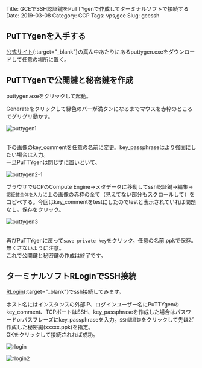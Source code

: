 Title: GCEでSSH認証鍵をPuTTYgenで作成してターミナルソフトで接続する
Date: 2019-03-08
Category: GCP
Tags: vps,gce
Slug: gcessh

## PuTTYgenを入手する

[公式サイト](https://www.chiark.greenend.org.uk/~sgtatham/putty/latest.html){:target="_blank"}の真ん中あたりにあるputtygen.exeをダウンロードして任意の場所に置く。<br>

## PuTTYgenで公開鍵と秘密鍵を作成

puttygen.exeをクリックして起動。

Generateをクリックして緑色のバーが満タンになるまでマウスを赤枠のところでグリグリ動かす。<br>

![puttygen1](../../../images/puttygen1.jpg)

<br>下の画像のkey_commentを任意の名前に変更。key_passphraseはより強固にしたい場合は入力。<br>
一旦PuTTYgenは閉じずに置いといて、<br>

![puttygen2-1](../../../images/puttygen2-1.jpg)

ブラウザでGCPのCompute Engine→メタデータに移動してssh認証鍵→編集→`認証鍵全体を入力`に上の画像の赤枠の全て（見えてない部分もスクロールして）をコピペする。今回はkey_commentをtestにしたのでtestと表示されていれば問題なし。保存をクリック。<br>

![puttygen3](../../../images/puttygen3.jpg)

<br>再びPuTTYgenに戻って`save private key`をクリック。任意の名前.ppkで保存。無くさないように注意。<br>
これで公開鍵と秘密鍵の作成は終了です。<br>

## ターミナルソフトRLoginでSSH接続

[RLogin](http://nanno.dip.jp/softlib/man/rlogin/){:target="_blank"}でssh接続してみます。

ホスト名にはインスタンスの外部IP、ログインユーザー名にPuTTYgenのkey_comment、TCPポートはSSH、key_passphraseを作成した場合はパスワードorパスフレーズにkey_passphraseを入力。`SSH認証鍵`をクリックして先ほど作成した秘密鍵(xxxxx.ppk)を指定。<br>
OKをクリックして接続されれば成功。

![rlogin](../../../images/rlogin.jpg)<br>

![rlogin2](../../../images/rlogin2.jpg)
